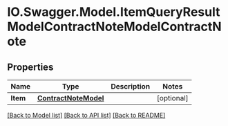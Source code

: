 # IO.Swagger.Model.ItemQueryResultModelContractNoteModelContractNote
## Properties

Name | Type | Description | Notes
------------ | ------------- | ------------- | -------------
**Item** | [**ContractNoteModel**](ContractNoteModel.md) |  | [optional] 

[[Back to Model list]](../README.md#documentation-for-models) [[Back to API list]](../README.md#documentation-for-api-endpoints) [[Back to README]](../README.md)

